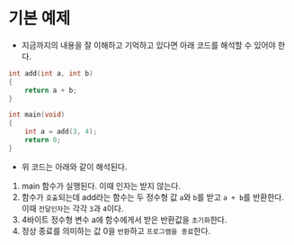 # 기본 예제
- 지금까지의 내용을 잘 이해하고 기억하고 있다면 아래 코드를 해석할 수 있어야 한다.

```cpp
int add(int a, int b)
{
    return a + b;
}

int main(void)
{
    int a = add(3, 4);
    return 0;
}
```

- 위 코드는 아래와 같이 해석된다.
1. main 함수가 실행된다. 이때 인자는 받지 않는다.
2. 함수가 `호출`되는데 add라는 함수는 두 정수형 값 `a`와 `b`를 받고 `a + b`를 반환한다. 이때 `전달인자`는 각각 `3`과 `4`이다.
3. 4바이트 정수형 변수 a에 함수에게서 받은 반환값을 `초기화`한다.
4. 정상 종료를 의미하는 값 0을 `반환`하고 `프로그램을 종료`한다.
